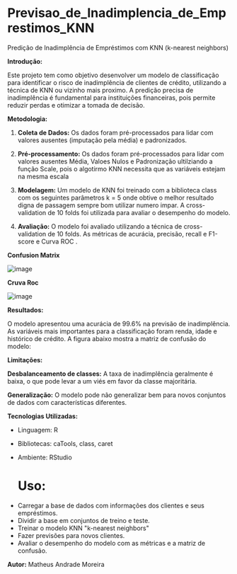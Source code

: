 # Previsao_de_Inadimplencia_de_Emprestimos_KNN

Predição de Inadimplência de Empréstimos com KNN (k-nearest neighbors)

**Introdução:**

Este projeto tem como objetivo desenvolver um modelo de classificação para identificar o risco de inadimplência de clientes de crédito, utilizando a técnica de KNN ou vizinho mais proximo. A predição precisa de inadimplência é fundamental para instituições financeiras, pois permite reduzir perdas e otimizar a tomada de decisão.

**Metodologia:**

1. **Coleta de Dados:** Os dados foram pré-processados para lidar com valores ausentes (imputação pela média) e padronizados.

2. **Pré-processamento:** Os dados foram pré-processados para lidar com valores ausentes Média, Valoes Nulos e Padronização ultilziando a função Scale, pois o algotirmo KNN necessita que as variáveis estejam na mesma escala 

3. **Modelagem:**  Um modelo de KNN foi treinado com a biblioteca class com os seguintes parâmetros k = 5 onde obtive o melhor resultado digna de passagem sempre bom utilizar numero impar. A cross-validation de 10 folds foi utilizada para avaliar o desempenho do modelo.

4. **Avaliação:** O modelo foi avaliado utilizando a técnica de cross-validation  de 10 folds. As métricas de acurácia, precisão, recall e F1-score e Curva ROC .

**Confusion Matrix**

![image](https://github.com/user-attachments/assets/9a98d068-c751-4564-a592-62140331eaaa)

**Cruva Roc**

![image](https://github.com/user-attachments/assets/0f3d51a1-2a1a-43ca-8b32-1eb60368eb6e)

**Resultados:**

O modelo apresentou uma acurácia de 99.6% na previsão de inadimplência. As variáveis mais importantes para a classificação foram renda, idade e histórico de crédito. A figura abaixo mostra a matriz de confusão do modelo:

**Limitações:**

**Desbalanceamento de classes:** A taxa de inadimplência geralmente é baixa, o que pode levar a um viés em favor da classe majoritária.

**Generalização:** O modelo pode não generalizar bem para novos conjuntos de dados com características diferentes.

**Tecnologias Utilizadas:**

* Linguagem: R
* Bibliotecas: caTools, class, caret
* Ambiente: RStudio

  # Uso:
  
- Carregar a base de dados com informações dos clientes e seus empréstimos.
- Dividir a base em conjuntos de treino e teste.
- Treinar o modelo KNN "k-nearest neighbors"
- Fazer previsões para novos clientes.
- Avaliar o desempenho do modelo com as métricas e a matriz de confusão.

**Autor:**
Matheus Andrade Moreira
